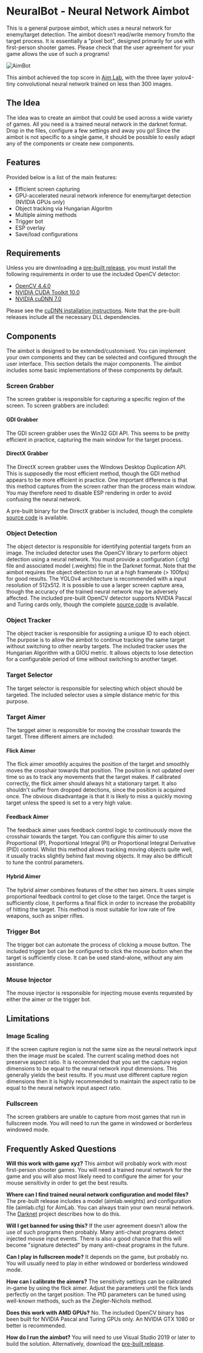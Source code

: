 ﻿# NeuralBot - Neural Network Aimbot

This is a general purpose aimbot, which uses a neural network for enemy/target detection. The aimbot doesn't read/write memory from/to the target process. It is essentially a "pixel bot", designed primarily for use with first-person shooter games. Please check that the user agreement for your game allows the use of such a programs!

![AimBot](gui.PNG?raw=true "AimBot")

This aimbot achieved the top score in [Aim Lab](https://youtu.be/vtTsFcAslbE), with the three layer yolov4-tiny convolutional neural network trained on less than 300 images.

## The Idea

The idea was to create an aimbot that could be used across a wide variety of games. All you need is a trained neural network in the darknet format. Drop in the files, configure a few settings and away you go! Since the aimbot is not specific to a single game, it should be possible to easily adapt any of the components or create new components.

## Features

Provided below is a list of the main features:

* Efficient screen capturing
* GPU-accelerated neural network inference for enemy/target detection (NVIDIA GPUs only)
* Object tracking via Hungarian Algoritm
* Multiple aiming methods
* Trigger bot
* ESP overlay
* Save/load configurations

## Requirements

Unless you are downloading a [pre-built release](https://github.com/kermado/NeuralBot/releases/download/v1.0/NeuralBot.zip), you must install the following requirements in order to use the included OpenCV detector:

* [OpenCV 4.4.0](https://opencv.org/releases/)
* [NVIDIA CUDA Toolkit 10.0](https://developer.nvidia.com/cuda-toolkit-archive)
* [NVIDIA cuDNN 7.0](https://developer.nvidia.com/rdp/cudnn-archive)

Please see the [cuDNN installation instructions](https://docs.nvidia.com/deeplearning/cudnn/install-guide/index.html#installwindows). Note that the pre-built releases include all the necessary DLL dependencies.

## Components

The aimbot is designed to be extended/customised. You can implement your own components and they can be selected and configured through the user interface. This section details the major components. The aimbot includes some basic implementations of these components by default.

### Screen Grabber

The screen grabber is responsible for capturing a specific region of the screen. To screen grabbers are included:

#### GDI Grabber

The GDI screen grabber uses the Win32 GDI API. This seems to be pretty efficient in practice, capturing the main window for the target process.

#### DirectX Grabber

The DirectX screen grabber uses the Windows Desktop Duplication API. This is supposedly the most efficient method, though the GDI method appears to be more efficient in practice. One important difference is that this method captures from the screen rather than the process main window. You may therefore need to disable ESP rendering in order to avoid confusing the neural network.

A pre-built binary for the DirectX grabber is included, though the complete [source code](https://github.com/kermado/DXGrabber) is available.

### Object Detection

The object detector is responsible for identifying potential targets from an image. The included detector uses the OpenCV library to perform object detection using a neural network. You must provide a configuration (.cfg) file and associated model (.weights) file in the Darknet format. Note that the aimbot requires the object detection to run at a high framerate (> 100fps) for good results. The YOLOv4 architecture is recommended with a input resolution of 512x512. It is possible to use a larger screen capture area, though the accuracy of the trained neural network may be adversely affected. The included pre-built OpenCV detector supports NVIDIA Pascal and Turing cards only, though the complete [source code](https://github.com/kermado/Detector) is available.

### Object Tracker

The object tracker is responsible for assigning a unique ID to each object. The purpose is to allow the aimbot to continue tracking the same target without switching to other nearby targets. The included tracker uses the Hungarian Algorithm with a GIOU metric. It allows objects to lose detection for a configurable period of time without switching to another target.

### Target Selector

The target selector is responsible for selecting which object should be targeted. The included selector uses a simple distance metric for this purpose.

### Target Aimer

The targget aimer is responsible for moving the crosshair towards the target. Three different aimers are included:

#### Flick Aimer

The flick aimer smoothly acquires the position of the target and smoothly moves the crosshair towards that position. The position is not updated over time so as to track any movements that the target makes. If calibrated correctly, the flick aimer should always hit a stationary target. It also shouldn't suffer from dropped detections, since the position is acquired once. The obvious disadvantage is that it is likely to miss a quickly moving target unless the speed is set to a very high value.

#### Feedback Aimer

The feedback aimer uses feedback control logic to continuously move the crosshair towards the target. You can configure this aimer to use Proportional (P), Proportional Integral (PI) or Proportional Integral Derivative (PID) control. Whilst this method allows tracking moving objects quite well, it usually tracks slightly behind fast moving objects. It may also be difficult to tune the control parameters.

#### Hybrid Aimer

The hybrid aimer combines features of the other two aimers. It uses simple proportional feedback control to get close to the target. Once the target is sufficiently close, it performs a final flick in order to increase the probability of hitting the target. This method is most suitable for low rate of fire weapons, such as sniper rifles.

### Trigger Bot

The trigger bot can automate the process of clicking a mouse button. The included trigger bot can be configured to click the mouse button when the target is sufficiently close. It can be used stand-alone, without any aim assistance.

### Mouse Injector

The mouse injector is responsible for injecting mouse events requested by either the aimer or the trigger bot.

## Limitations

### Image Scaling

If the screen capture region is not the same size as the neural network input then the image must be scaled. The current scaling method does not preserve aspect ratio. It is recommended that you set the capture region dimensions to be equal to the neural network input dimensions. This generally yields the best results. If you must use different capture region dimensions then it is highly recommended to maintain the aspect ratio to be equal to the neural network input aspect ratio.

### Fullscreen

The screen grabbers are unable to capture from most games that run in fullscreen mode. You will need to run the game in windowed or borderless windowed mode.

## Frequently Asked Questions

**Will this work with game xyz?**
This aimbot will probably work with most first-person shooter games. You will need a trained neural network for the game and you will also most likely need to configure the aimer for your mouse sensitivity in order to get the best results.

**Where can I find trained neural network configuration and model files?**
The pre-built release includes a model (aimlab.weights) and configuration file (aimlab.cfg) for AimLab. You can always train your own neural network. The [Darknet](https://github.com/AlexeyAB/darknet) project describes how to do this.

**Will I get banned for using this?**
If the user agreement doesn't allow the use of such programs then probably. Many anti-cheat programs detect injected mouse input events. There is also a good chance that this will become "signature detected" by many anti-cheat programs in the future.

**Can I play in fullscreen mode?**
It depends on the game, but probably no. You will usually need to play in either windowed or borderless windowed mode.

**How can I calibrate the aimers?**
The sensitivity settings can be calibrated in-game by using the flick aimer. Adjust the parameters until the flick lands perfectly on the target position. The PID parameters can be tuned using well-known methods, such as the Ziegler-Nichols method.

**Does this work with AMD GPUs?**
No. The included OpenCV binary has been built for NVIDIA Pascal and Turing GPUs only. An NVIDIA GTX 1080 or better is recommended.

**How do I run the aimbot?**
You will need to use Visual Studio 2019 or later to build the solution. Alternatively, download the [pre-built release](https://github.com/kermado/NeuralBot/releases/download/v1.0/NeuralBot.zip).
